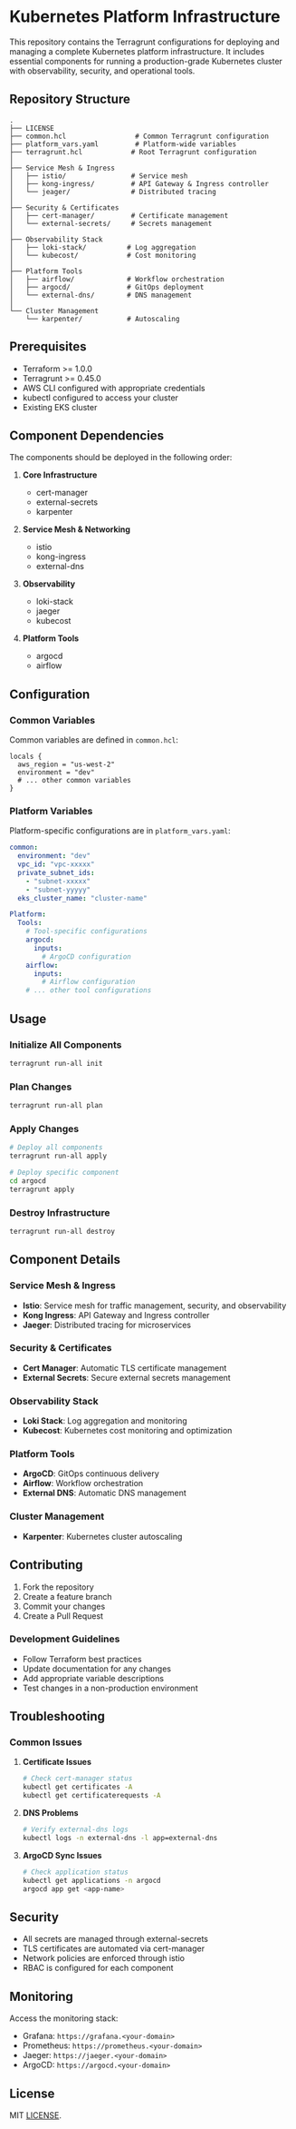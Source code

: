 # Kubernetes Platform Infrastructure

This repository contains the Terragrunt configurations for deploying and managing a complete Kubernetes platform infrastructure. It includes essential components for running a production-grade Kubernetes cluster with observability, security, and operational tools.

## Repository Structure

```plaintext
.
├── LICENSE
├── common.hcl                 # Common Terragrunt configuration
├── platform_vars.yaml         # Platform-wide variables
├── terragrunt.hcl            # Root Terragrunt configuration
│
├── Service Mesh & Ingress
│   ├── istio/                # Service mesh
│   ├── kong-ingress/         # API Gateway & Ingress controller
│   └── jeager/               # Distributed tracing
│
├── Security & Certificates
│   ├── cert-manager/         # Certificate management
│   └── external-secrets/     # Secrets management
│
├── Observability Stack
│   ├── loki-stack/          # Log aggregation
│   └── kubecost/            # Cost monitoring
│
├── Platform Tools
│   ├── airflow/             # Workflow orchestration
│   ├── argocd/              # GitOps deployment
│   └── external-dns/        # DNS management
│
└── Cluster Management
    └── karpenter/           # Autoscaling
```

## Prerequisites

- Terraform >= 1.0.0
- Terragrunt >= 0.45.0
- AWS CLI configured with appropriate credentials
- kubectl configured to access your cluster
- Existing EKS cluster

## Component Dependencies

The components should be deployed in the following order:

1. **Core Infrastructure**
   - cert-manager
   - external-secrets
   - karpenter

2. **Service Mesh & Networking**
   - istio
   - kong-ingress
   - external-dns

3. **Observability**
   - loki-stack
   - jaeger
   - kubecost

4. **Platform Tools**
   - argocd
   - airflow

## Configuration

### Common Variables

Common variables are defined in `common.hcl`:
```hcl
locals {
  aws_region = "us-west-2"
  environment = "dev"
  # ... other common variables
}
```

### Platform Variables

Platform-specific configurations are in `platform_vars.yaml`:
```yaml
common:
  environment: "dev"
  vpc_id: "vpc-xxxxx"
  private_subnet_ids:
    - "subnet-xxxxx"
    - "subnet-yyyyy"
  eks_cluster_name: "cluster-name"

Platform:
  Tools:
    # Tool-specific configurations
    argocd:
      inputs:
        # ArgoCD configuration
    airflow:
      inputs:
        # Airflow configuration
    # ... other tool configurations
```

## Usage

### Initialize All Components
```bash
terragrunt run-all init
```

### Plan Changes
```bash
terragrunt run-all plan
```

### Apply Changes
```bash
# Deploy all components
terragrunt run-all apply

# Deploy specific component
cd argocd
terragrunt apply
```

### Destroy Infrastructure
```bash
terragrunt run-all destroy
```

## Component Details

### Service Mesh & Ingress
- **Istio**: Service mesh for traffic management, security, and observability
- **Kong Ingress**: API Gateway and Ingress controller
- **Jaeger**: Distributed tracing for microservices

### Security & Certificates
- **Cert Manager**: Automatic TLS certificate management
- **External Secrets**: Secure external secrets management

### Observability Stack
- **Loki Stack**: Log aggregation and monitoring
- **Kubecost**: Kubernetes cost monitoring and optimization

### Platform Tools
- **ArgoCD**: GitOps continuous delivery
- **Airflow**: Workflow orchestration
- **External DNS**: Automatic DNS management

### Cluster Management
- **Karpenter**: Kubernetes cluster autoscaling

## Contributing

1. Fork the repository
2. Create a feature branch
3. Commit your changes
4. Create a Pull Request

### Development Guidelines

- Follow Terraform best practices
- Update documentation for any changes
- Add appropriate variable descriptions
- Test changes in a non-production environment

## Troubleshooting

### Common Issues

1. **Certificate Issues**
   ```bash
   # Check cert-manager status
   kubectl get certificates -A
   kubectl get certificaterequests -A
   ```

2. **DNS Problems**
   ```bash
   # Verify external-dns logs
   kubectl logs -n external-dns -l app=external-dns
   ```

3. **ArgoCD Sync Issues**
   ```bash
   # Check application status
   kubectl get applications -n argocd
   argocd app get <app-name>
   ```

## Security

- All secrets are managed through external-secrets
- TLS certificates are automated via cert-manager
- Network policies are enforced through istio
- RBAC is configured for each component

## Monitoring

Access the monitoring stack:

- Grafana: `https://grafana.<your-domain>`
- Prometheus: `https://prometheus.<your-domain>`
- Jaeger: `https://jaeger.<your-domain>`
- ArgoCD: `https://argocd.<your-domain>`

## License

MIT [LICENSE](LICENSE).